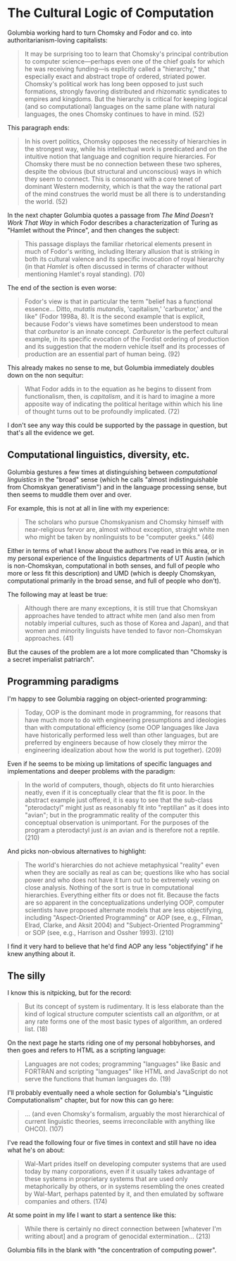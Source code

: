 The Cultural Logic of Computation
=================================

Golumbia working hard to turn Chomsky and Fodor and co. into
authoritarianism-loving capitalists:

> It may be surprising too to learn that Chomsky's principal contribution to
> computer science—perhaps even one of the chief goals for which he was
> receiving funding—is explicitly called a "hierarchy," that especially exact
> and abstract trope of ordered, striated power. Chomsky's political work has
> long been opposed to just such formations, strongly favoring distributed and
> rhizomatic syndicates to empires and kingdoms. But the hierarchy is critical
> for keeping logical (and so computational) languages on the same plane with
> natural languages, the ones Chomsky continues to have in mind. (52)

This paragraph ends:

> In his overt politics, Chomsky opposes the necessity of hierarchies in the
> strongest way, while his intellectual work is predicated and on the intuitive
> notion that language and cognition require hierarcies. For Chomsky there must
> be no connection between these two spheres, despite the obvious (but
> structural and unconscious) ways in which they seem to connect. This is
> consonant with a core tenet of dominant Western modernity, which is that the
> way the rational part of the mind construes the world must be all there is to
> understanding the world. (52)

In the next chapter Golumbia quotes a passage from _The Mind Doesn't Work That
Way_ in which Fodor describes a characterization of Turing as "Hamlet without
the Prince", and then changes the subject:

> This passage displays the familiar rhetorical elements present in much of
> Fodor's writing, including literary allusion that is striking in both its
> cultural valence and its specific invocation of royal hierarchy (in that
> _Hamlet_ is often discussed in terms of character without mentioning
> Hamlet's royal standing). (70)

The end of the section is even worse:

> Fodor's view is that in particular the term "belief has a functional
> essence... Ditto, _mutatis mutandis_, 'capitalism,' 'carburetor,' and the
> like" (Fodor 1998a, 8). It is the second example that is explicit, because
> Fodor's views have sometimes been understood to mean that _carburetor_ is an
> innate concept. _Carburetor_ is the perfect cultural example, in its
> specific evocation of the Fordist ordering of production and its suggestion
> that the modern vehicle itself and its processes of production are an
> essential part of human being. (92)

This already makes no sense to me, but Golumbia immediately doubles down on
the non sequitur:

> What Fodor adds in to the equation as he begins to dissent from
> functionalism, then, is _capitalism_, and it is hard to imagine a more
> apposite way of indicating the political heritage within which his line of
> thought turns out to be profoundly implicated. (72)

I don't see any way this could be supported by the passage in question, but
that's all the evidence we get.

Computational linguistics, diversity, etc.
------------------------------------------

Golumbia gestures a few times at distinguishing between _computational
linguistics_ in the "broad" sense (which he calls "almost indistinguishable
from Chomskyan generativism") and in the language processing sense, but then
seems to muddle them over and over.

For example, this is not at all in line with my experience:

> The scholars who pursue Chomskyanism and Chomsky himself with near-religious
> fervor are, almost without exception, straight white men who might be taken
> by nonlinguists to be "computer geeks." (46)

Either in terms of what I know about the authors I've read in this area, or in
my personal experience of the linguistics departments of UT Austin (which is
non-Chomskyan, computational in both senses, and full of people who more or
less fit this description) and UMD (which is deeply Chomskyan, computational
primarily in the broad sense, and full of people who don't).

The following may at least be true:

> Although there are many exceptions, it is still true that Chomskyan
> approaches have tended to attract white men (and also men from notably
> imperial cultures, such as those of Korea and Japan), and that women and
> minority linguists have tended to favor non-Chomskyan approaches. (41)

But the causes of the problem are a lot more complicated than "Chomsky is a
secret imperialist patriarch".

Programming paradigms
---------------------

I'm happy to see Golumbia ragging on object-oriented programming:

> Today, OOP is the dominant mode in programming, for reasons that have much
> more to do with engineering presumptions and ideologies than with
> computational efficiency (some OOP languages like Java have historically
> performed less well than other languages, but are preferred by engineers
> because of how closely they mirror the engineering idealization about how
> the world is put together). (209)

Even if he seems to be mixing up limitations of specific languages and
implementations and deeper problems with the paradigm:

> In the world of computers, though, objects do fit unto hierarchies neatly,
> even if it is conceptually clear that the fit is poor. In the abstract
> example just offered, it is easy to see that the sub-class "pterodactyl"
> might just as reasonably fit into "reptilian" as it does into "avian"; but
> in the programmatic reality of the computer this conceptual observation is
> unimportant. For the purposes of the program a pterodactyl just _is_ an
> avian and is therefore not a reptile. (210)

And picks non-obvious alternatives to highlight:

> The world's hierarchies do not achieve metaphysical "reality" even when they
> are socially as real as can be; questions like who has social power and who
> does not have it turn out to be extremely vexing on close analysis. Nothing
> of the sort is true in computational hierarchies. Everything either fits or
> does not fit. Because the facts are so apparent in the conceptualizations
> underlying OOP, computer scientists have proposed alternate models that are
> less objectifying, including "Aspect-Oriented Programming" or AOP (see,
> e.g., Filman, Elrad, Clarke, and Aksit 2004) and "Subject-Oriented
> Programming" or SOP (see, e.g., Harrison and Ossher 1993). (210)

I find it very hard to believe that he'd find AOP any less "objectifying" if
he knew anything about it.

The silly
---------

I know this is nitpicking, but for the record:

> But its concept of system is rudimentary. It is less elaborate than the kind
> of logical structure computer scientists call an _algorithm_, or at any rate
> forms one of the most basic types of algorithm, an ordered list. (18)

On the next page he starts riding one of my personal hobbyhorses, and then
goes and refers to HTML as a scripting language:

> Languages are not codes; programming "languages" like Basic and FORTRAN and
> scripting "languages" like HTML and JavaScript do not serve the functions
> that human languages do. (19)

I'll probably eventually need a whole section for Golumbia's "Linguistic
Computationalism" chapter, but for now this can go here:

> ... (and even Chomsky's formalism, arguably the most hierarchical of current
> linguistic theories, seems irreconcilable with anything like OHCO). (107)

I've read the following four or five times in context and still have no idea
what he's on about:

> Wal-Mart prides itself on developing computer systems that are used today by
> many corporations, even if it usually takes advantage of these systems in
> proprietary systems that are used only metaphorically by others, or in
> systems resembling the ones created by Wal-Mart, perhaps patented by it, and
> then emulated by software companies and others. (174)

At some point in my life I want to start a sentence like this:

> While there is certainly no direct connection between [whatever I'm writing
> about] and a program of genocidal extermination... (213)

Golumbia fills in the blank with "the concentration of computing power".

